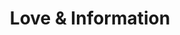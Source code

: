 ---
layout: show
title: "Love & Information"
playwright: "Caryl Churchill"
tags: lighting, scenic
theatre: "Lewis & Clark College"
director: "Robert Quillen Camp"
costumes: "Ashton Hull"
sound: "Mark Valedez"
featured: true
---